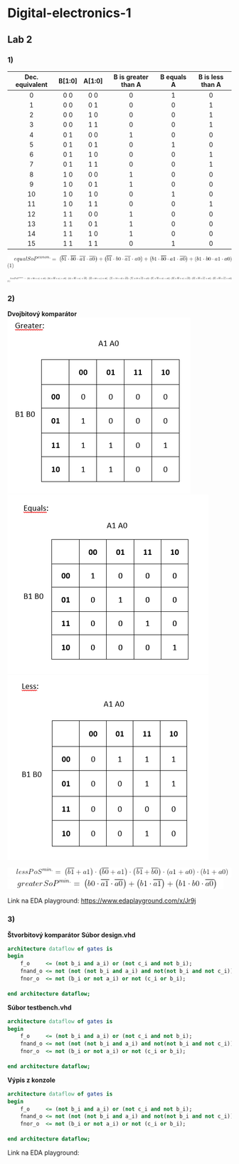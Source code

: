# Digital-electronics-1
## Lab 2
### 1)
| **Dec. equivalent** | **B[1:0]** | **A[1:0]** | **B is greater than A** | **B equals A** | **B is less than A** |
| :-: | :-: | :-: | :-: | :-: | :-: |
| 0 | 0 0 | 0 0 | 0 | 1 | 0 |
| 1 | 0 0 | 0 1 | 0 | 0 | 1 |
| 2 | 0 0 | 1 0 | 0 | 0 | 1 |
| 3 | 0 0 | 1 1 | 0 | 0 | 1 |
| 4 | 0 1 | 0 0 | 1 | 0 | 0 |
| 5 | 0 1 | 0 1 | 0 | 1 | 0 |
| 6 | 0 1 | 1 0 | 0 | 0 | 1 |
| 7 | 0 1 | 1 1 | 0 | 0 | 1 |
| 8 | 1 0 | 0 0 | 1 | 0 | 0 |
| 9 | 1 0 | 0 1 | 1 | 0 | 0 |
| 10 | 1 0 | 1 0 | 0 | 1 | 0 |
| 11 | 1 0 | 1 1 | 0 | 0 | 1 |
| 12 | 1 1 | 0 0 | 1 | 0 | 0 |
| 13 | 1 1 | 0 1 | 1 | 0 | 0 |
| 14 | 1 1 | 1 0 | 1 | 0 | 0 |
| 15 | 1 1 | 1 1 | 0 | 1 | 0 |

![Equations](images/1equalSOP.png)

![Equations](images/1lessPOS.png)

### 2)
**Dvojbitový komparátor**
![Equations](images/2greater.png)
![Equations](images/2equal.png)
![Equations](images/2less.png)


![Equations](images/simplifiedPos.png)
![Equations](images/simplifiedSop.png)

Link na EDA playground: https://www.edaplayground.com/x/Jr9j

### 3)
**Štvorbitový komparátor**
**Súbor design.vhd**
```vhdl
architecture dataflow of gates is
begin
    f_o     <= (not b_i and a_i) or (not c_i and not b_i);
   	fnand_o <= not (not (not b_i and a_i) and not(not b_i and not c_i));
  	fnor_o  <= not (b_i or not a_i) or not (c_i or b_i);
  
end architecture dataflow;
```
**Súbor testbench.vhd**
```vhdl
architecture dataflow of gates is
begin
    f_o     <= (not b_i and a_i) or (not c_i and not b_i);
   	fnand_o <= not (not (not b_i and a_i) and not(not b_i and not c_i));
  	fnor_o  <= not (b_i or not a_i) or not (c_i or b_i);
  
end architecture dataflow;
```
**Výpis z konzole**
```vhdl
architecture dataflow of gates is
begin
    f_o     <= (not b_i and a_i) or (not c_i and not b_i);
   	fnand_o <= not (not (not b_i and a_i) and not(not b_i and not c_i));
  	fnor_o  <= not (b_i or not a_i) or not (c_i or b_i);
  
end architecture dataflow;
```

Link na EDA playground:

